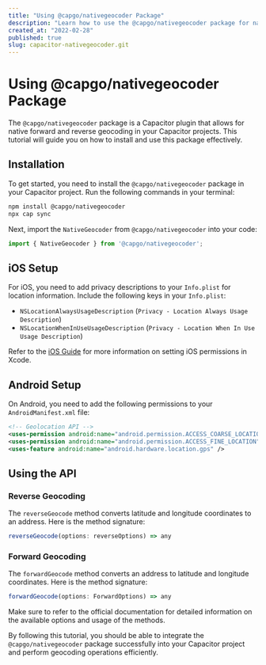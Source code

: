 ```yaml
---
title: "Using @capgo/nativegeocoder Package"
description: "Learn how to use the @capgo/nativegeocoder package for native geocoding in Capacitor."
created_at: "2022-02-28"
published: true
slug: capacitor-nativegeocoder.git
---
```


# Using @capgo/nativegeocoder Package

The `@capgo/nativegeocoder` package is a Capacitor plugin that allows for native forward and reverse geocoding in your Capacitor projects. This tutorial will guide you on how to install and use this package effectively.

## Installation

To get started, you need to install the `@capgo/nativegeocoder` package in your Capacitor project. Run the following commands in your terminal:

```bash
npm install @capgo/nativegeocoder
npx cap sync
```

Next, import the `NativeGeocoder` from `@capgo/nativegeocoder` into your code:

```javascript
import { NativeGeocoder } from '@capgo/nativegeocoder';
```

## iOS Setup

For iOS, you need to add privacy descriptions to your `Info.plist` for location information. Include the following keys in your `Info.plist`:

- `NSLocationAlwaysUsageDescription` (`Privacy - Location Always Usage Description`)
- `NSLocationWhenInUseUsageDescription` (`Privacy - Location When In Use Usage Description`)

Refer to the [iOS Guide](https://capacitorjs.com/docs/ios) for more information on setting iOS permissions in Xcode.

## Android Setup

On Android, you need to add the following permissions to your `AndroidManifest.xml` file:

```xml
<!-- Geolocation API -->
<uses-permission android:name="android.permission.ACCESS_COARSE_LOCATION" />
<uses-permission android:name="android.permission.ACCESS_FINE_LOCATION" />
<uses-feature android:name="android.hardware.location.gps" />
```

## Using the API

### Reverse Geocoding

The `reverseGeocode` method converts latitude and longitude coordinates to an address. Here is the method signature:

```typescript
reverseGeocode(options: reverseOptions) => any
```

### Forward Geocoding

The `forwardGeocode` method converts an address to latitude and longitude coordinates. Here is the method signature:

```typescript
forwardGeocode(options: ForwardOptions) => any
```

Make sure to refer to the official documentation for detailed information on the available options and usage of the methods.

By following this tutorial, you should be able to integrate the `@capgo/nativegeocoder` package successfully into your Capacitor project and perform geocoding operations efficiently.